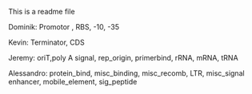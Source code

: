 This is a readme file

Dominik: Promotor , RBS, -10, -35

Kevin: Terminator, CDS

Jeremy: oriT,poly A signal, rep_origin, primerbind, rRNA, mRNA, tRNA

Alessandro: protein_bind, misc_binding, misc_recomb, LTR, misc_signal
enhancer, mobile_element, sig_peptide
